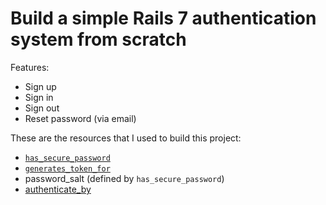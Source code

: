 # Build a simple Rails 7 authentication system from scratch

Features:
- Sign up
- Sign in
- Sign out
- Reset password (via email)

These are the resources that I used to build this project:

- [`has_secure_password`](https://api.rubyonrails.org/v7.1.3/classes/ActiveModel/SecurePassword/ClassMethods.html)
- [`generates_token_for`](https://api.rubyonrails.org/v7.1.3/classes/ActiveRecord/TokenFor/ClassMethods.html#method-i-generates_token_for)
- password_salt (defined by `has_secure_password`)
- [authenticate_by](https://api.rubyonrails.org/v7.1.3/classes/ActiveRecord/SecurePassword/ClassMethods.html#method-i-authenticate_by)